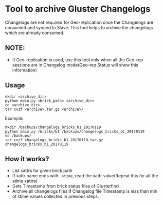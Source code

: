 # Tool to archive Gluster Changelogs
Changelogs are not required for Geo-replication once the Changelogs
are consumed and synced to Slave. This tool helps to archive the
changelogs which are already consumed.

## NOTE:

- If Geo-replication is used, use this tool only when all the Geo-rep
  sessions are in Changelog mode(Geo-rep Status will show this
  information)

## Usage

    mkdir <archive_dir>
    python main.py <brick_path> <archive_dir>
    cd <archive_dir>
    tar cvzf <archive>.tar.gz <archive>/

Example:

    mkdir /backups/changelogs_bricks_b1_20170119
    python main.py /bricks/b1 /backups/changelogs_bricks_b1_20170119
    cd /backups/
    tar cvzf changelogs_bricks_b1_20170119.tar.gz changelogs_bricks_b1_20170119

## How it works?

- List xattrs for given brick path
- If xattr name ends with `.stime`, read the xattr value(Repeat this
  for all the stime xattrs)
- Gets Timestamp from brick status files of Glusterfind
- Archive all changelogs files if Changelog file Timestamp is less
  than min of stime values collected in previous steps.
